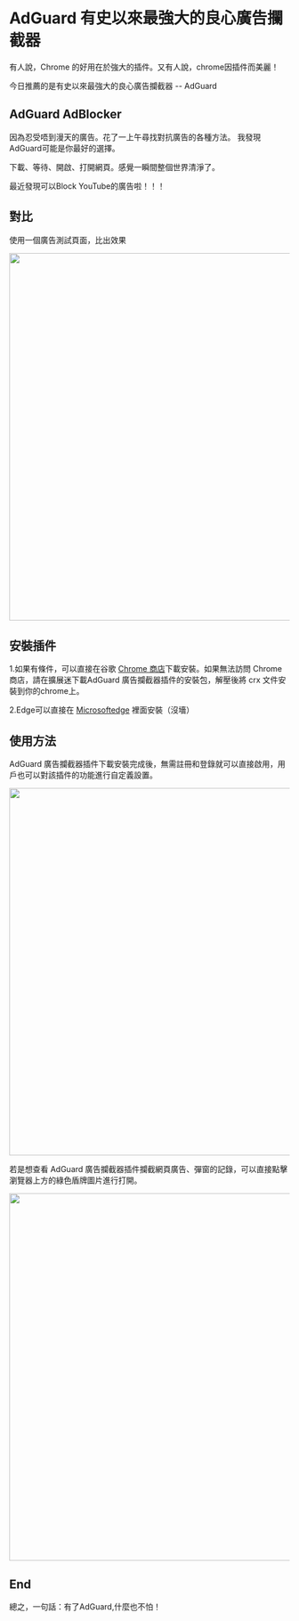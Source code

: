 # AdGuard 有史以來最強大的良心廣告攔截器

有人說，Chrome 的好用在於強大的插件。又有人說，chrome因插件而美麗！

今日推薦的是有史以來最強大的良心廣告攔截器 -- AdGuard

## AdGuard AdBlocker
因為忍受唔到漫天的廣告。花了一上午尋找對抗廣告的各種方法。 我發現AdGuard可能是你最好的選擇。

下載、等待、開啟、打開網頁。感覺一瞬間整個世界清淨了。

最近發現可以Block YouTube的廣告啦！！！

## 對比

使用一個廣告測試頁面，比出效果

<img src="https://s2.loli.net/2022/10/13/5sakXWnqRGu4tPm.png" width="660">

## 安裝插件

1.如果有條件，可以直接在谷歌 [Chrome 商店](https://chrome.google.com/webstore/detail/adguard-adblocker/bgnkhhnnamicmpeenaelnjfhikgbkllg)下載安裝。如果無法訪問 Chrome 商店，請在擴展迷下載AdGuard 廣告攔截器插件的安裝包，解壓後將 crx 文件安裝到你的chrome上。

2.Edge可以直接在 [Microsoftedge](https://microsoftedge.microsoft.com/addons/detail/adguard-%E5%BB%A3%E5%91%8A%E5%B0%81%E9%8E%96%E5%99%A8/pdffkfellgipmhklpdmokmckkkfcopbh?hl=zh-TW) 裡面安裝（沒墻）

## 使用方法

AdGuard 廣告攔截器插件下載安裝完成後，無需註冊和登錄就可以直接啟用，用戶也可以對該插件的功能進行自定義設置。

<img src="https://s2.loli.net/2022/10/13/p7iYVgXtkTQRzCs.png" width="660">

若是想查看 AdGuard 廣告攔截器插件攔截網頁廣告、彈窗的記錄，可以直接點擊瀏覽器上方的綠色盾牌圖片進行打開。

<img src="https://s2.loli.net/2022/10/13/2bghcdl49ZvkqRM.jpg" width="660">

## End

總之，一句話：有了AdGuard,什麼也不怕！